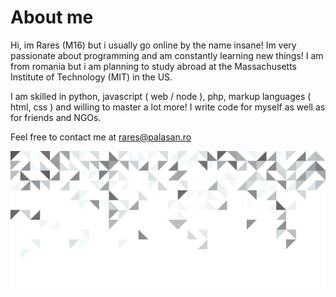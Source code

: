 
# About me

Hi, im Rares (M16) but i usually go online by the name insane! Im very passionate about programming and am constantly learning new things! I am from romania but i am planning to study abroad at the Massachusetts Institute of Technology (MIT) in the US. 

I am skilled in python, javascript ( web / node ), php, markup languages ( html, css ) and willing to master a lot more!
I write code for myself as well as for friends and NGOs.

Feel free to contact me at [rares@palasan.ro](mailto:rares@palasan.ro)

![Hero Image](/heroimg.png)
